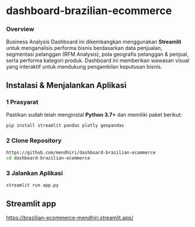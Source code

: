 # dashboard-brazilian-ecommerce

### Overview
Business Analysis Dashboard ini dikembangkan menggunakan **Streamlit** untuk menganalisis performa bisnis berdasarkan data penjualan, segmentasi pelanggan (RFM Analysis), pola geografis pelanggan & penjual, serta performa kategori produk. Dashboard ini memberikan wawasan visual yang interaktif untuk mendukung pengambilan keputusan bisnis.

## Instalasi & Menjalankan Aplikasi
### 1️ Prasyarat
Pastikan sudah telah menginstal **Python 3.7+** dan memiliki paket berikut:
```sh
pip install streamlit pandas plotly geopandas
```

### 2️ Clone Repository
```sh
https://github.com/mendhiri/dashboard-brazilian-ecommerce
cd dashboard-brazilian-ecommerce
```

### 3️ Jalankan Aplikasi
```sh
streamlit run app.py
```

## Streamlit app
https://brazilian-ecommerce-mendhiri.streamlit.app/


